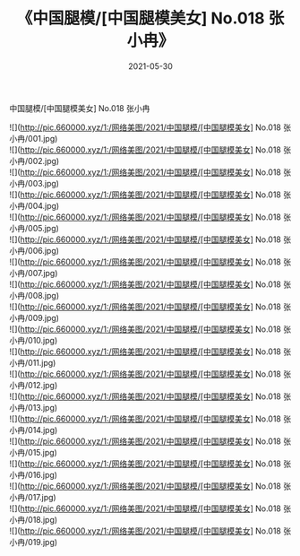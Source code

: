 ﻿---
layout: post
title:  《中国腿模/[中国腿模美女] No.018 张小冉》
date:   2021-05-30
img: http://pic.660000.xyz/1:/网络美图/2021/中国腿模/[中国腿模美女] No.018 张小冉/000.jpg
categories: [美女, 清纯, 唯美]
---

中国腿模/[中国腿模美女] No.018 张小冉

 ![](http://pic.660000.xyz/1:/网络美图/2021/中国腿模/[中国腿模美女] No.018 张小冉/001.jpg) <br>![](http://pic.660000.xyz/1:/网络美图/2021/中国腿模/[中国腿模美女] No.018 张小冉/002.jpg) <br>![](http://pic.660000.xyz/1:/网络美图/2021/中国腿模/[中国腿模美女] No.018 张小冉/003.jpg) <br>![](http://pic.660000.xyz/1:/网络美图/2021/中国腿模/[中国腿模美女] No.018 张小冉/004.jpg) <br>![](http://pic.660000.xyz/1:/网络美图/2021/中国腿模/[中国腿模美女] No.018 张小冉/005.jpg) <br>![](http://pic.660000.xyz/1:/网络美图/2021/中国腿模/[中国腿模美女] No.018 张小冉/006.jpg) <br>![](http://pic.660000.xyz/1:/网络美图/2021/中国腿模/[中国腿模美女] No.018 张小冉/007.jpg) <br>![](http://pic.660000.xyz/1:/网络美图/2021/中国腿模/[中国腿模美女] No.018 张小冉/008.jpg) <br>![](http://pic.660000.xyz/1:/网络美图/2021/中国腿模/[中国腿模美女] No.018 张小冉/009.jpg) <br>![](http://pic.660000.xyz/1:/网络美图/2021/中国腿模/[中国腿模美女] No.018 张小冉/010.jpg) <br>![](http://pic.660000.xyz/1:/网络美图/2021/中国腿模/[中国腿模美女] No.018 张小冉/011.jpg) <br>![](http://pic.660000.xyz/1:/网络美图/2021/中国腿模/[中国腿模美女] No.018 张小冉/012.jpg) <br>![](http://pic.660000.xyz/1:/网络美图/2021/中国腿模/[中国腿模美女] No.018 张小冉/013.jpg) <br>![](http://pic.660000.xyz/1:/网络美图/2021/中国腿模/[中国腿模美女] No.018 张小冉/014.jpg) <br>![](http://pic.660000.xyz/1:/网络美图/2021/中国腿模/[中国腿模美女] No.018 张小冉/015.jpg) <br>![](http://pic.660000.xyz/1:/网络美图/2021/中国腿模/[中国腿模美女] No.018 张小冉/016.jpg) <br>![](http://pic.660000.xyz/1:/网络美图/2021/中国腿模/[中国腿模美女] No.018 张小冉/017.jpg) <br>![](http://pic.660000.xyz/1:/网络美图/2021/中国腿模/[中国腿模美女] No.018 张小冉/018.jpg) <br>![](http://pic.660000.xyz/1:/网络美图/2021/中国腿模/[中国腿模美女] No.018 张小冉/019.jpg) <br>